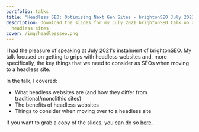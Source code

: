 ```yaml
---
portfolio: talks
title: "Headless SEO: Optimising Next Gen Sites - brightonSEO July 2021"
description: Download the slides for my July 2021 brightonSEO talk on optimising
  headless sites
cover: /img/headlessseo.png
---
```

I had the pleasure of speaking at July 2021's instalment of brightonSEO. My talk focused on getting to grips with headless websites and, more specifically, the key things that we need to consider as SEOs when moving to a headless site. 

In the talk, I covered: 

* What headless websites are (and how they differ from traditional/monolithic sites)
* The benefits of headless websites
* Things to consider when moving over to a headless site

If you want to grab a copy of the slides, you can do so [here](https://www.slideshare.net/AlexWright84/headless-seo-optimising-next-gen-sites-brightonseo-2021).